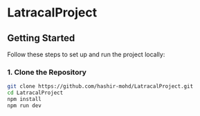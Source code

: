 # LatracalProject


## Getting Started

Follow these steps to set up and run the project locally:

### 1. Clone the Repository

```bash
git clone https://github.com/hashir-mohd/LatracalProject.git
cd LatracalProject
npm install
npm run dev

